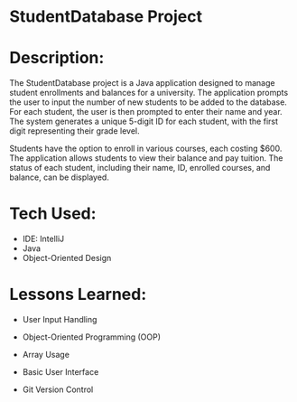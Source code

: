 # StudentDatabase Project

# Description:
The StudentDatabase project is a Java application designed to manage student enrollments and balances for a university. The application prompts the user to input the number of new students to be added to the database. For each student, the user is then prompted to enter their name and year. The system generates a unique 5-digit ID for each student, with the first digit representing their grade level.

Students have the option to enroll in various courses, each costing $600. The application allows students to view their balance and pay tuition. The status of each student, including their name, ID, enrolled courses, and balance, can be displayed.

# Tech Used:
- IDE: IntelliJ
- Java
- Object-Oriented Design



# Lessons Learned:
- User Input Handling

- Object-Oriented Programming (OOP)

- Array Usage

- Basic User Interface

- Git Version Control
